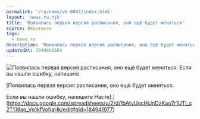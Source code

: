 ```yaml
---
permalink: '/ru/news/vk-6047/index.html'
layout: 'news.ru.njk'
title: 'Появилась первая версия расписания, оно ещё будет меняться'
source: ВКонтакте
tags:
  - news_ru
description: 'Появилась первая версия расписания, оно ещё будет меняться'
updatedAt: 1549808564
---
```

![Появилась первая версия расписания, оно ещё будет меняться. Если вы нашли ошибку, напишите](https://sun9-53.userapi.com/c850620/v850620643/b2d11/9UtCX6zYKR8.jpg)

[Появилась первая версия расписания, оно ещё будет меняться.

Если вы нашли ошибку, напишите Насте].](https://docs.google.com/spreadsheets/u/2/d/1bAtvUqcHjJnDzKao7r1UTI_c2T118aq_Vq1kfVohaHk/edit#gid=184941977)
